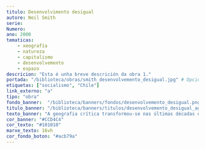 ```yaml
---
titulo: Desenvolvimento desigual
autore: Neil Smith
serie:
Numero:
ano: 2000
tematicas:
    - xeografía
    - natureza
    - capitalismo
    - desenvolvemento
    - espazo
descricion: "Esta é unha breve descrición da obra 1."
portada: "/biblioteca/obras/smith_desenvolvemento_desigual.jpg" # Opcional, imaxe da portada
etiquetas: ["socialismo", "Chile"]
link_externo: "a"
tipo: "obra"
fondo_banner:  "/biblioteca/banners/fondos/desenvolvemento_desigual.png"
titulo_banner: "/biblioteca/banners/titulos/desenvolvemento_desigual_agal.png"
texto_banner: "A geografia crítica transformou-se nas últimas décadas duma disciplina centrada en fenómenos objetivos a um campo de luita na análise da produçom do capitalismo. Neil Smith oferece-nos uma teoria pioneira do desenvolvimento geográfico desigual, vinculando a produçom do espaço e da natureza coa dinámica do capital."
cor_banner: "#CCD4C4"
cor_texto: "#101010"
marxe_texto: 16vh
cor_fondo_boton: "#acb79a"
---
```


